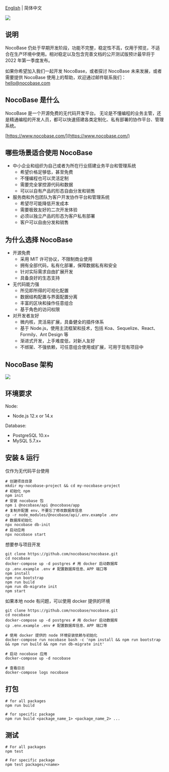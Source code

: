 [English](./README.md) | 简体中文

![](https://www.nocobase.com/images/demo/11.png)  
  
  
说明
----------
NocoBase 仍处于早期开发阶段，功能不完整，稳定性不高，仅用于预览，不适合在生产环境中使用。相对稳定以及包含完善文档的公开测试版预计最早将于 2022 年第一季度发布。

如果你希望加入我们一起开发 NocoBase，或者探讨 NocoBase 未来发展，或者需要提供 NocoBase 使用上的帮助，欢迎通过邮件联系我们：hello@nocobase.com

NocoBase 是什么
----------
NocoBase 是一个开源免费的无代码开发平台。
无论是不懂编程的业务主管，还是精通编程的开发人员，都可以快速搭建各类定制化、私有部署的协作平台、管理系统。  

[https://www.nocobase.com/](https://www.nocobase.com/)

哪些场景适合使用 NocoBase
----------
- 中小企业和组织为自己或者为所在行业搭建业务平台和管理系统
   - 希望价格足够低，甚至免费
   - 不懂编程也可以灵活定制
   - 需要完全掌控源代码和数据
   - 可以以自有产品的形态自由分发和销售
- 服务商和外包团队为客户开发协作平台和管理系统
   - 希望尽可能降低开发成本
   - 需要极致友好的二次开发体验
   - 必须以独立产品的形态为客户私有部署
   - 客户可以自由分发和销售

为什么选择 NocoBase
----------
- 开源免费
   - 采用 MIT 许可协议，不限制商业使用
   - 拥有全部代码，私有化部署，保障数据私有和安全
   - 针对实际需求自由扩展开发
   - 具备良好的生态支持
- 无代码能力强
   - 所见即所得的可视化配置
   - 数据结构配置与界面配置分离
   - 丰富的区块和操作任意组合
   - 基于角色的访问权限
- 对开发者友好
   - 微内核，灵活易扩展，具备健全的插件体系
   - 基于 Node.js，使用主流框架和技术，包括 Koa、Sequelize、React、Formily、Ant Design 等
   - 渐进式开发，上手难度低，对新人友好
   - 不绑架、不强依赖，可任意组合使用或扩展，可用于现有项目中

NocoBase 架构
----------
![](https://docs.nocobase.com/static/NocoBase.c9542b1f.png)


环境要求
----------

Node:

- Node.js 12.x or 14.x

Database:

- PostgreSQL 10.x+
- MySQL 5.7.x+

安装 & 运行
----------

仅作为无代码平台使用

~~~shell
# 创建项目目录
mkdir my-nocobase-project && cd my-nocobase-project
# 初始化 npm
npm init
# 安装 nocobase 包
npm i @nocobase/api @nocobase/app
# 复制并配置 env，不要忘了修改数据库信息
cp -r node_modules/@nocobase/api/.env.example .env
# 数据库初始化
npx nocobase db-init
# 启动应用
npx nocobase start
~~~

想要参与项目开发

~~~shell
git clone https://github.com/nocobase/nocobase.git
cd nocobase
docker-compose up -d postgres # 用 docker 启动数据库
cp .env.example .env # 配置数据库信息、APP 端口等
npm install
npm run bootstrap
npm run build
npm run db-migrate init
npm start
~~~

如果本地 node 有问题，可以使用 docker 提供的环境

```shell
git clone https://github.com/nocobase/nocobase.git
cd nocobase
docker-compose up -d postgres # 用 docker 启动数据库
cp .env.example .env # 配置数据库信息、APP 端口等

# 使用 docker 提供的 node 环境安装依赖与初始化
docker-compose run nocobase bash -c 'npm install && npm run bootstrap && npm run build && npm run db-migrate init'

# 启动 nocobase 应用
docker-compose up -d nocobase

# 查看日志
docker-compose logs nocobase
```

打包
----------

~~~shell
# for all packages
npm run build

# for specific package
npm run build <package_name_1> <package_name_2> ...
~~~

测试
----------

~~~
# For all packages
npm test

# For specific package
npm test packages/<name>
~~~

